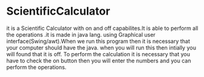 # ScientificCalculator
it is a Scientific Calculator with on and off capabilites.It is able to perform all the operations .it is made in java lang. using Graphical user interface(Swing/awt).When we run this program then it is necessary that your computer should have the java.
when you will run this then intially you will found that it is off.
To perform the calculation it is necessary that you have to check the on button then you will enter the numbers and you can perform the operations. 
